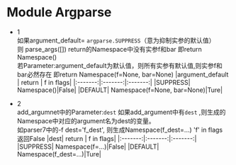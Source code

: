 # Module Argparse

* 1  
如果argument_default= `argparse.SUPPRESS`（意为抑制实参的默认值）  
则 parse_args([])  return的Namespace中没有实参f和bar 即return Namespace()  
若Parameter:argument_default为默认值，则所有实参有默认值,则实参f和bar必然存在
即return Namespace(f=None, bar=None)
|argument_default | return | f in flags|
|:-------:|:-------:|:-------:|
|SUPPRESS| Namespace()|False|
|DEFAULT| Namespace(f=None, bar=None)|Ture|

* 2  
add_argumnet中的Parameter:`dest`
如果add_argument中有`dest` ,则生成的Namespace中对应的argument名为dest的变量。  
如parser7中的-f dest='f_dest', 则生成Namespace(f_dest=...)
'f' in flags 返回False
|dest| return | f in flags|
|:-------:|:-------:|:-------:|
|SUPPRESS| Namespace(f=...)|False|
|DEFAULT| Namespace(f_dest=...)|Ture|
